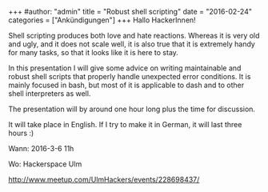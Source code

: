 +++
#author: "admin"
title = "Robust shell scripting"
date = "2016-02-24"
categories = ["Ankündigungen"]
+++
Hallo HackerInnen!

Shell scripting produces both love and hate reactions. Whereas it is very old
and ugly, and it does not scale well, it is also true that it is extremely
handy for many tasks, so that it looks like it is here to stay.

In this presentation I will give some advice on writing maintainable and
robust shell scripts that properly handle unexpected error conditions. It is
mainly focused in bash, but most of it is applicable to dash and to other
shell interpreters as well.

The presentation will by around one hour long plus the time for discussion.

It will take place in English. If I try to make it in German, it will last
three hours :)

Wann: 2016-3-6 11h

Wo: Hackerspace Ulm

<http://www.meetup.com/UlmHackers/events/228698437/>

